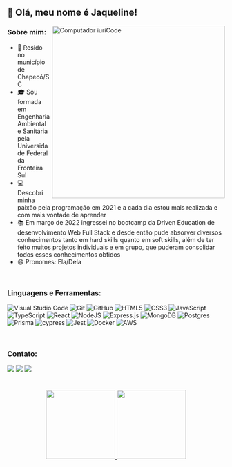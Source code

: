 ## 💜 Olá, meu nome é <strong>Jaqueline!</strong>

<img src="https://lh3.googleusercontent.com/ehlX75pnJZvQGYC0z9tkyk71ylppIas8xf3RGgc6Lvi26yJMaYqHcqQSCzGlSAE9AF0JktzbkjfGeU0ZCuwkSYGFMzZh7zsN8KczqsBA6Q9VIWO0L-COvBJ2qgpqh6M81_NtptkPYVH9D5-m_NeHpb_X0pdkVVlVU-MDHsmsymdC8SHP_3ss73djagerJWacH-hu835H277IV95SQG7q-BAUgrya-av8kR2fki8UG_Iqj4WHhiLh39v1nPp8fTgqYKik2s_puIyMyR6ni71wMyDedXeQT56uoZQQ9h9EbSJMhb_b9UQe0emZYY9wF6HW7INC8i1eKvStzN3IsTZ_LwLI6F8_oSG-DApQzINWXMOjZDEkQ5Yg6M-WoXYlEguXtToE3-Xh4sYjKWT_FbGfqHbmIXA_M62o9P994aVniWq9dJEbDmMOWbLZ_M3AfDOOOXoWHLC1VB_BlTVXRVX80rSAiukGsCvmleTDr9lYkCK0BjLqECUMq-F02838GekWB27CSguyd8R154a9vRy8Z6ATLzF2_zXwmKn_rhddqx22xihBFMXORPp0MRoM1fNj_i5Wknwy7yDVvUD4b0XgaUoiwEQvbehQCvry6a8oNHuRi7_e8dCFyDT_lVOim26QFS8ARvHoVOuKALUctjLb7tGY5W3I-4l_meP9hncFn6-s-oGZRVame1tjuIGjDvMBAvvRJ1KqoyHZyezmsYqdoWnvMc11GwBQ6fa1BS90KZsd0GTAb72rgfX5MdueEm5csWb-Vq_W11xuo07HIwzUDZi6nZo4g60vKF00Ms9N-LzOb9L383h_Jo19RjDUyT4IqROUgxHNlnjkvH5AYb6LjVCuouHaTcKsCzz6UFAK74AjH1n6oOC8CAEqG0nMd92mHbzC333y_coQNurBbtwGWmJdKaPXLxwn84rXjnF6jVi9akBBh-KjDVIDH1bvB99njtJDpD5Ya-mEezi2USexlFI=s668-no?authuser=0" min-width="500px" max-width="500px" width="400px" align="right" alt="Computador iuriCode">

### Sobre mim:
 - 📌 Resido no município de Chapecó/SC
 - 🎓 Sou formada em Engenharia Ambiental e Sanitária pela Universidade Federal da Fronteira Sul
 - 💻 Descobri minha paixão pela programação em 2021 e a cada dia estou mais realizada e com mais vontade de aprender
 - 📚 Em março de 2022 ingressei no bootcamp da Driven Education de desenvolvimento Web Full Stack e desde então pude absorver diversos conhecimentos tanto em hard skills quanto em soft skills, além de ter feito muitos projetos individuais e em grupo, que puderam consolidar todos esses conhecimentos obtidos
 - 😄 Pronomes: Ela/Dela

<br/>

### Linguagens e Ferramentas:
![Visual Studio Code](https://img.shields.io/badge/Visual%20Studio%20Code-0078d7.svg?style=flat-square&logo=visual-studio-code&logoColor=white)
![Git](https://img.shields.io/badge/git-%23F05033.svg?style=flat-square&logo=git&logoColor=white)
![GitHub](https://img.shields.io/badge/github-%23121011.svg?style=flat-square&logo=github&logoColor=white)
![HTML5](https://img.shields.io/badge/html5-%23E34F26.svg?style=flat-square&logo=html5&logoColor=white)
![CSS3](https://img.shields.io/badge/css3-%231572B6.svg?style=flat-square&logo=css3&logoColor=white)
![JavaScript](https://img.shields.io/badge/javascript-%23323330.svg?style=flat-square&logo=javascript&logoColor=%23F7DF1E)
![TypeScript](https://img.shields.io/badge/typescript-%23007ACC.svg?style=flat-square&logo=typescript&logoColor=white)
![React](https://img.shields.io/badge/react-%2320232a.svg?style=flat-square&logo=react&logoColor=%2361DAFB)
![NodeJS](https://img.shields.io/badge/node.js-6DA55F?style=flat-square&logo=node.js&logoColor=white)
![Express.js](https://img.shields.io/badge/express.js-%23404d59.svg?style=flat-square&logo=express&logoColor=%2361DAFB)
![MongoDB](https://img.shields.io/badge/MongoDB-%234ea94b.svg?style=flat-square&logo=mongodb&logoColor=white)
![Postgres](https://img.shields.io/badge/postgres-%23316192.svg?style=flat-square&logo=postgresql&logoColor=white)
![Prisma](https://img.shields.io/badge/Prisma-3982CE?style=flat-square&logo=Prisma&logoColor=white)
![cypress](https://img.shields.io/badge/-cypress-%23E5E5E5?style=flat-square&logo=cypress&logoColor=058a5e)
![Jest](https://img.shields.io/badge/-jest-%23C21325?style=flat-square&logo=jest&logoColor=white)
![Docker](https://img.shields.io/badge/docker-%230db7ed.svg?style=flat-square&logo=docker&logoColor=white)
![AWS](https://img.shields.io/badge/AWS-%23FF9900.svg?style=flat-square&logo=amazon-aws&logoColor=white)

<br/>

### Contato:
<a href="https://www.linkedin.com/in/jaqueline-caye/" target="_blank"><img src="https://img.shields.io/badge/-LinkedIn-%230077B5?style=flat-square&logo=linkedin&logoColor=white" target="_blank"></a> 
<a href="mailto: jaquelinecaye@gmail.com" target="_blank"><img src="https://img.shields.io/badge/Gmail-D14836?style=flat-square&logo=gmail&logoColor=white" target="_blank"></a>
<a href="https://api.whatsapp.com/send?phone=5555997048940&text=Ol%C3%A1" target="_blank"><img src="https://img.shields.io/badge/WhatsApp-25D366?style=flat-square&logo=whatsapp&logoColor=white" target="_blank"></a>

#
<p align="center">
<a href="https://github.com/jaquecaye2">
  <img height="160em" src="https://github-readme-stats-eight-theta.vercel.app/api?username=jaquecaye2&show_icons=true&theme=algolia&include_all_commits=true&count_private=true"/>
  <img height="160em" src="https://github-readme-stats-eight-theta.vercel.app/api/top-langs/?username=jaquecaye2&layout=compact&langs_count=8&theme=algolia"/>
</a>
</p>

